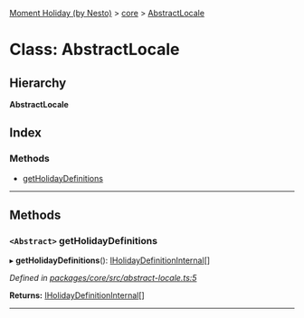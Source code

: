[Moment Holiday (by Nesto)](../README.md) > [core](../modules/core.md) > [AbstractLocale](../classes/core.abstractlocale.md)

# Class: AbstractLocale

## Hierarchy

**AbstractLocale**

## Index

### Methods

* [getHolidayDefinitions](core.abstractlocale.md#getholidaydefinitions)

---

## Methods

<a id="getholidaydefinitions"></a>

### `<Abstract>` getHolidayDefinitions

▸ **getHolidayDefinitions**(): [IHolidayDefinitionInternal](../interfaces/core.iholidaydefinitioninternal.md)[]

*Defined in [packages/core/src/abstract-locale.ts:5](https://github.com/nesto-software/moment-holiday/blob/c39e49d/packages/core/src/abstract-locale.ts#L5)*

**Returns:** [IHolidayDefinitionInternal](../interfaces/core.iholidaydefinitioninternal.md)[]

___

